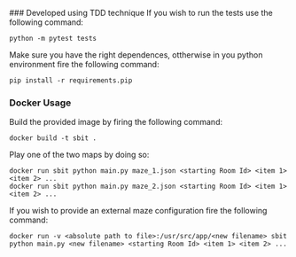 ### Developed using TDD technique
If you wish to run the tests use the following command:

```
python -m pytest tests
```

Make sure you have the right dependences, ottherwise in you python environment fire the following command:

```
pip install -r requirements.pip
```


### Docker Usage
Build the provided image by firing the following command:
```
docker build -t sbit .
```

Play one of the two maps by doing so:
```
docker run sbit python main.py maze_1.json <starting Room Id> <item 1> <item 2> ...
docker run sbit python main.py maze_2.json <starting Room Id> <item 1> <item 2> ...
```

If you wish to provide an external maze configuration fire the following command:
```
docker run -v <absolute path to file>:/usr/src/app/<new filename> sbit python main.py <new filename> <starting Room Id> <item 1> <item 2> ...
```



